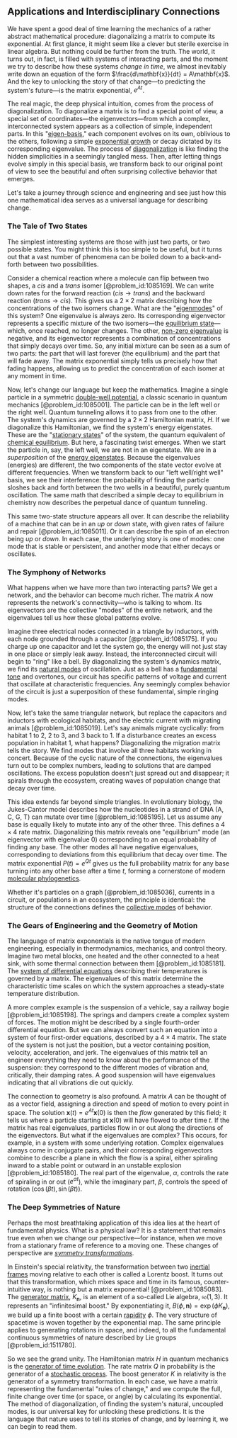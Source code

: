 ## Applications and Interdisciplinary Connections

We have spent a good deal of time learning the mechanics of a rather abstract mathematical procedure: diagonalizing a matrix to compute its exponential. At first glance, it might seem like a clever but sterile exercise in linear algebra. But nothing could be further from the truth. The world, it turns out, in fact, is filled with systems of interacting parts, and the moment we try to describe how these systems *change in time*, we almost inevitably write down an equation of the form $\frac{d\mathbf{x}}{dt} = A\mathbf{x}$. And the key to unlocking the story of that change—to predicting the system's future—is the matrix exponential, $e^{At}$.

The real magic, the deep physical intuition, comes from the process of diagonalization. To diagonalize a matrix is to find a special point of view, a special set of coordinates—the eigenvectors—from which a complex, interconnected system appears as a collection of simple, independent parts. In this "[eigen-basis](@article_id:188291)," each component evolves on its own, oblivious to the others, following a simple [exponential growth](@article_id:141375) or decay dictated by its corresponding eigenvalue. The process of [diagonalization](@article_id:146522) is like finding the hidden simplicities in a seemingly tangled mess. Then, after letting things evolve simply in this special basis, we transform back to our original point of view to see the beautiful and often surprising collective behavior that emerges.

Let's take a journey through science and engineering and see just how this one mathematical idea serves as a universal language for describing change.

### The Tale of Two States

The simplest interesting systems are those with just two parts, or two possible states. You might think this is too simple to be useful, but it turns out that a vast number of phenomena can be boiled down to a back-and-forth between two possibilities.

Consider a chemical reaction where a molecule can flip between two shapes, a *cis* and a *trans* isomer [@problem_id:1085169]. We can write down rates for the forward reaction ($cis \to trans$) and the backward reaction ($trans \to cis$). This gives us a $2 \times 2$ matrix describing how the concentrations of the two isomers change. What are the "[eigenmodes](@article_id:174183)" of this system? One eigenvalue is always zero. Its corresponding eigenvector represents a specific mixture of the two isomers—the [equilibrium state](@article_id:269870)—which, once reached, no longer changes. The other, [non-zero eigenvalue](@article_id:269774) is negative, and its eigenvector represents a combination of concentrations that simply decays over time. So, any initial mixture can be seen as a sum of two parts: the part that will last forever (the equilibrium) and the part that will fade away. The matrix exponential simply tells us precisely how that fading happens, allowing us to predict the concentration of each isomer at any moment in time.

Now, let's change our language but keep the mathematics. Imagine a single particle in a symmetric [double-well potential](@article_id:170758), a classic scenario in quantum mechanics [@problem_id:1085001]. The particle can be in the left well or the right well. Quantum tunneling allows it to pass from one to the other. The system's dynamics are governed by a $2 \times 2$ Hamiltonian matrix, $H$. If we diagonalize this Hamiltonian, we find the system's energy eigenstates. These are the "[stationary states](@article_id:136766)" of the system, the quantum equivalent of [chemical equilibrium](@article_id:141619). But here, a fascinating twist emerges. When we start the particle in, say, the left well, we are not in an eigenstate. We are in a *superposition* of the [energy eigenstates](@article_id:151660). Because the eigenvalues (energies) are different, the two components of the state vector evolve at different frequencies. When we transform back to our "left well/right well" basis, we see their interference: the probability of finding the particle sloshes back and forth between the two wells in a beautiful, purely quantum oscillation. The same math that described a simple decay to equilibrium in chemistry now describes the perpetual dance of quantum tunneling.

This same two-state structure appears all over. It can describe the reliability of a machine that can be in an *up* or *down* state, with given rates of failure and repair [@problem_id:1085011]. Or it can describe the spin of an electron being *up* or *down*. In each case, the underlying story is one of modes: one mode that is stable or persistent, and another mode that either decays or oscillates.

### The Symphony of Networks

What happens when we have more than two interacting parts? We get a network, and the behavior can become much richer. The matrix $A$ now represents the network's connectivity—who is talking to whom. Its eigenvectors are the collective "modes" of the entire network, and the eigenvalues tell us how these global patterns evolve.

Imagine three electrical nodes connected in a triangle by inductors, with each node grounded through a capacitor [@problem_id:1085175]. If you charge up one capacitor and let the system go, the energy will not just stay in one place or simply leak away. Instead, the interconnected circuit will begin to "ring" like a bell. By diagonalizing the system's dynamics matrix, we find its [natural modes](@article_id:276512) of oscillation. Just as a bell has a [fundamental tone](@article_id:181668) and overtones, our circuit has specific patterns of voltage and current that oscillate at characteristic frequencies. Any seemingly complex behavior of the circuit is just a superposition of these fundamental, simple ringing modes.

Now, let's take the same triangular network, but replace the capacitors and inductors with ecological habitats, and the electric current with migrating animals [@problem_id:1085019]. Let's say animals migrate cyclically: from habitat 1 to 2, 2 to 3, and 3 back to 1. If a disturbance creates an excess population in habitat 1, what happens? Diagonalizing the migration matrix tells the story. We find modes that involve all three habitats working in concert. Because of the cyclic nature of the connections, the eigenvalues turn out to be complex numbers, leading to solutions that are damped oscillations. The excess population doesn't just spread out and disappear; it spirals through the ecosystem, creating waves of population change that decay over time.

This idea extends far beyond simple triangles. In evolutionary biology, the Jukes-Cantor model describes how the nucleotides in a strand of DNA (A, C, G, T) can mutate over time [@problem_id:1085195]. Let us assume any base is equally likely to mutate into any of the other three. This defines a $4 \times 4$ rate matrix. Diagonalizing this matrix reveals one "equilibrium" mode (an eigenvector with eigenvalue 0) corresponding to an equal probability of finding any base. The other modes all have negative eigenvalues, corresponding to deviations from this equilibrium that decay over time. The matrix exponential $P(t) = e^{Qt}$ gives us the full probability matrix for any base turning into any other base after a time $t$, forming a cornerstone of modern [molecular phylogenetics](@article_id:263496).

Whether it's particles on a graph [@problem_id:1085036], currents in a circuit, or populations in an ecosystem, the principle is identical: the structure of the connections defines the [collective modes](@article_id:136635) of behavior.

### The Gears of Engineering and the Geometry of Motion

The language of matrix exponentials is the native tongue of modern engineering, especially in thermodynamics, mechanics, and control theory. Imagine two metal blocks, one heated and the other connected to a heat sink, with some thermal connection between them [@problem_id:1085181]. The [system of differential equations](@article_id:262450) describing their temperatures is governed by a matrix. The eigenvalues of this matrix determine the characteristic time scales on which the system approaches a steady-state temperature distribution.

A more complex example is the suspension of a vehicle, say a railway bogie [@problem_id:1085198]. The springs and dampers create a complex system of forces. The motion might be described by a single fourth-order differential equation. But we can always convert such an equation into a system of four first-order equations, described by a $4 \times 4$ matrix. The state of the system is not just the position, but a vector containing position, velocity, acceleration, and jerk. The eigenvalues of this matrix tell an engineer everything they need to know about the performance of the suspension: they correspond to the different modes of vibration and, critically, their damping rates. A good suspension will have eigenvalues indicating that all vibrations die out quickly.

The connection to geometry is also profound. A matrix $A$ can be thought of as a vector field, assigning a direction and speed of motion to every point in space. The solution $\mathbf{x}(t) = e^{At}\mathbf{x}(0)$ is then the *flow* generated by this field; it tells us where a particle starting at $\mathbf{x}(0)$ will have flowed to after time $t$. If the matrix has real eigenvalues, particles flow in or out along the directions of the eigenvectors. But what if the eigenvalues are complex? This occurs, for example, in a system with some underlying rotation. Complex eigenvalues always come in conjugate pairs, and their corresponding eigenvectors combine to describe a plane in which the flow is a spiral, either spiraling inward to a stable point or outward in an unstable explosion [@problem_id:1085180]. The real part of the eigenvalue, $\alpha$, controls the rate of spiraling in or out ($e^{\alpha t}$), while the imaginary part, $\beta$, controls the speed of rotation ($\cos(\beta t), \sin(\beta t)$).

### The Deep Symmetries of Nature

Perhaps the most breathtaking application of this idea lies at the heart of fundamental physics. What is a physical law? It is a statement that remains true even when we change our perspective—for instance, when we move from a stationary frame of reference to a moving one. These changes of perspective are *[symmetry transformations](@article_id:143912)*.

In Einstein's special relativity, the transformation between two [inertial frames](@article_id:200128) moving relative to each other is called a Lorentz boost. It turns out that this transformation, which mixes space and time in its famous, counter-intuitive way, is nothing but a matrix exponential! [@problem_id:1085083]. The [generator matrix](@article_id:275315), $K_{\mathbf{n}}$, is an element of a so-called Lie algebra, $\mathfrak{so}(1,3)$. It represents an "infinitesimal boost." By exponentiating it, $B(\phi, \mathbf{n}) = \exp(\phi K_{\mathbf{n}})$, we build up a finite boost with a certain [rapidity](@article_id:264637) $\phi$. The very structure of spacetime is woven together by the exponential map. The same principle applies to generating rotations in space, and indeed, to all the fundamental continuous symmetries of nature described by Lie groups [@problem_id:1511780].

So we see the grand unity. The Hamiltonian matrix $H$ in quantum mechanics is the [generator of time evolution](@article_id:165550). The rate matrix $Q$ in probability is the generator of a [stochastic process](@article_id:159008). The boost generator $K$ in relativity is the generator of a symmetry transformation. In each case, we have a matrix representing the fundamental "rules of change," and we compute the full, finite change over time (or space, or angle) by calculating its exponential. The method of diagonalization, of finding the system's natural, uncoupled modes, is our universal key for unlocking these predictions. It is the language that nature uses to tell its stories of change, and by learning it, we can begin to read them.